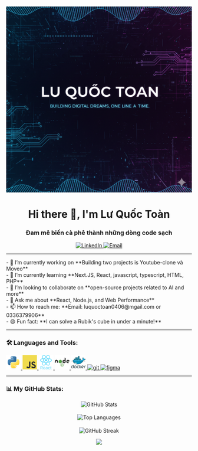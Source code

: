 <p align="center">
  <img src="https://github.com/Q-Toan/Q-Toan/blob/main/Banner.png?raw=true" alt="Header Banner" />
</p>

<h1 align="center">Hi there 👋, I'm Lư Quốc Toàn</h1>
<h3 align="center">Đam mê biến cà phê thành những dòng code sạch</h3>

<p align="center">
  <a href="[https://www.linkedin.com/in/l%C6%B0-qu%E1%BB%91c-to%C3%A0n-172b62383/]" target="_blank">
    <img src="https://img.shields.io/badge/LinkedIn-0077B5?style=for-the-badge&logo=linkedin&logoColor=white" alt="LinkedIn"/>
  </a>
  <a href="mailto:[luquoctoan0406@gmail.com]">
    <img src="https://img.shields.io/badge/Gmail-D14836?style=for-the-badge&logo=gmail&logoColor=white" alt="Email"/>
  </a>
</p>

---

<p align="left">
  - 🔭 I’m currently working on **Building two projects is Youtube-clone và Moveo**
  <br/>
  - 🌱 I’m currently learning **Next.JS, React, javascript, typescript, HTML, PHP**
  <br/>
  - 👯 I’m looking to collaborate on **open-source projects related to AI and more**
  <br/>
  - 💬 Ask me about **React, Node.js, and Web Performance**
  <br/>
  - 📫 How to reach me: **Email: luquoctoan0406@mgail.com or 0336379906**
  <br/>
  - 😄 Fun fact: **I can solve a Rubik's cube in under a minute!**
</p>

---

<h3 align="left">🛠️ Languages and Tools:</h3>
<p align="left">
  <a href="https://www.python.org" target="_blank" rel="noreferrer">
    <img src="https://raw.githubusercontent.com/devicons/devicon/master/icons/python/python-original.svg" alt="python" width="40" height="40"/>
  </a>
  <a href="https://developer.mozilla.org/en-US/docs/Web/JavaScript" target="_blank" rel="noreferrer">
    <img src="https://raw.githubusercontent.com/devicons/devicon/master/icons/javascript/javascript-original.svg" alt="javascript" width="40" height="40"/>
  </a>
  <a href="https://reactjs.org/" target="_blank" rel="noreferrer">
    <img src="https://raw.githubusercontent.com/devicons/devicon/master/icons/react/react-original-wordmark.svg" alt="react" width="40" height="40"/>
  </a>
  <a href="https://nodejs.org" target="_blank" rel="noreferrer">
    <img src="https://raw.githubusercontent.com/devicons/devicon/master/icons/nodejs/nodejs-original-wordmark.svg" alt="nodejs" width="40" height="40"/>
  </a>
  <a href="https://www.docker.com/" target="_blank" rel="noreferrer">
    <img src="https://raw.githubusercontent.com/devicons/devicon/master/icons/docker/docker-original-wordmark.svg" alt="docker" width="40" height="40"/>
  </a>
  <a href="https://git-scm.com/" target="_blank" rel="noreferrer">
    <img src="https://www.vectorlogo.zone/logos/git-scm/git-scm-icon.svg" alt="git" width="40" height="40"/>
  </a>
  <a href="https://www.figma.com/" target="_blank" rel="noreferrer">
    <img src="https://www.vectorlogo.zone/logos/figma/figma-icon.svg" alt="figma" width="40" height="40"/>
  </a>
</p>

---

<h3 align="left">📊 My GitHub Stats:</h3>
<p align="center">
  <img align="center" src="https://github-readme-stats.vercel.app/api?username=Q-Toan&show_icons=true&locale=en&theme=tokyonight" alt="GitHub Stats" />
  <br/><br/>
  <img align="center" src="https://github-readme-stats.vercel.app/api/top-langs?username=Q-Toan&show_icons=true&locale=en&layout=compact&theme=tokyonight" alt="Top Languages" />
  <br/><br/>
  <img align="center" src="https://github-readme-streak-stats.herokuapp.com/?user=Q-Toan&theme=tokyonight" alt="GitHub Streak" />
</p>

<p align="center">
  <img src="https://capsule-render.vercel.app/api?type=waving&color=0:B2E6F2,100:27C5F2&height=120&text=Thanks%20for%20visiting!&fontSize=30" />
</p>
